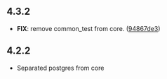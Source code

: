 ## 4.3.2

 - **FIX**: remove common_test from core. ([94867de3](https://github.com/conduit-dart/conduit/commit/94867de38d11d020895fbf984fbac7167db928e1))

## 4.2.2

- Separated postgres from core